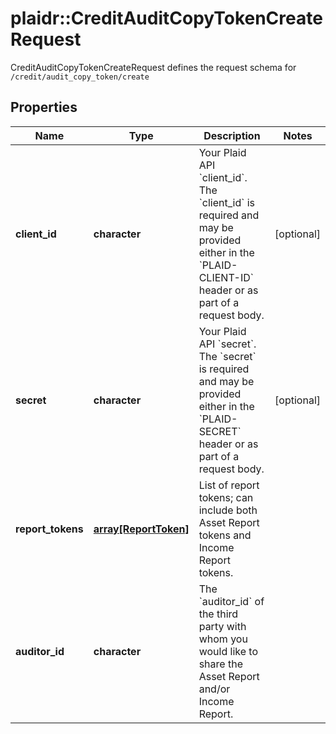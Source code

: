 # plaidr::CreditAuditCopyTokenCreateRequest

CreditAuditCopyTokenCreateRequest defines the request schema for `/credit/audit_copy_token/create`

## Properties
Name | Type | Description | Notes
------------ | ------------- | ------------- | -------------
**client_id** | **character** | Your Plaid API &#x60;client_id&#x60;. The &#x60;client_id&#x60; is required and may be provided either in the &#x60;PLAID-CLIENT-ID&#x60; header or as part of a request body. | [optional] 
**secret** | **character** | Your Plaid API &#x60;secret&#x60;. The &#x60;secret&#x60; is required and may be provided either in the &#x60;PLAID-SECRET&#x60; header or as part of a request body. | [optional] 
**report_tokens** | [**array[ReportToken]**](ReportToken.md) | List of report tokens; can include both Asset Report tokens and Income Report tokens. | 
**auditor_id** | **character** | The &#x60;auditor_id&#x60; of the third party with whom you would like to share the Asset Report and/or Income Report. | 



